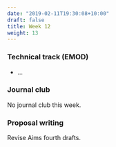 ```yaml
---
date: "2019-02-11T19:30:08+10:00"
draft: false
title: Week 12
weight: 13
---
```


<!--more-->

### Technical track (EMOD)

- ...

### Journal club

No journal club this week.

### Proposal writing

Revise Aims fourth drafts.

